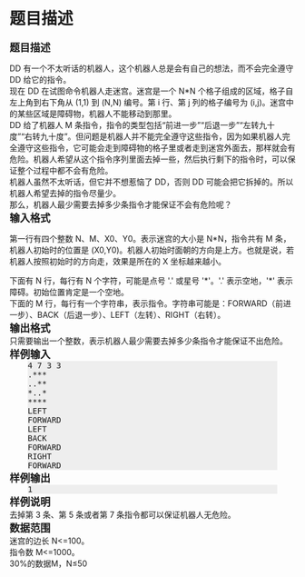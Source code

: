 # 题目描述


<b><span style="font-size:large;">题目描述</span></b>
<div>
DD 有一个不太听话的机器人，这个机器人总是会有自己的想法，而不会完全遵守<span> DD 给它的指令。</span> 
</div>
<div>
现在<span> DD 在试图命令机器人走迷宫。迷宫是一个 N*N 个格子组成的区域，格子自左上角到右下角从 (1,1) 到 (N,N) 编号。第 i 行、第 j 列的格子编号为 (i,j)。迷宫中的某些区域是障碍物，机器人不能移动到那里。</span> 
</div>
<div>
DD 给了机器人<span> M 条指令，指令的类型包括“前进一步”“后退一步”“左转九十度”“右转九十度”。但问题是机器人并不能完全遵守这些指令，因为如果机器人完全遵守这些指令，它可能会走到障碍物的格子里或者走到迷宫外面去，那样就会有危险。机器人希望从这个指令序列里面去掉一些，然后执行剩下的指令时，可以保证整个过程中都不会有危险。</span> 
</div>
<div>
机器人虽然不太听话，但它并不想惹恼了<span> DD，否则 DD 可能会把它拆掉的。所以机器人希望去掉的指令尽量少。</span> 
</div>
<div>
那么，机器人最少需要去掉多少条指令才能保证不会有危险呢？
</div>
<div>
<b><span style="font-size:large;">输入格式</span></b> 
</div>
<p>
第一行有四个整数<span> N、M、X0、Y0。表示迷宫的大小是 N*N，指令共有 M 条，机器人初始时的位置是<span> (X0,Y0)</span>。机器人初始时面朝的方向是上方。也就是说，若机器人按照初始时的方向走，效果是所在的 X 坐标越来越小。</span> 
</p>
<div>
下面有<span> N 行，每行有 N 个字符，可能是点号 &#39;.&#39; 或星号 &#39;*&#39;。&#39;.&#39; 表示空地，&#39;*&#39; 表示障碍。初始位置肯定是一个空地。</span> 
</div>
<div>
下面的<span> M 行，每行有一个字符串，表示指令。字符串可能是：FORWARD（前进一步）、BACK（后退一步）、LEFT（左转）、RIGHT（右转）。</span> 
</div>
<div>
<b><span style="font-size:large;">输出格式</span></b> 
</div>
<div>
只需要输出一个整数，表示机器人最少需要去掉多少条指令才能保证不出危险。
</div>
<div>
<b><span style="font-size:large;">样例输入</span></b> 
</div>
<pre style="margin:0cm 24pt 0pt;background:#EEEEEE;-moz-background-clip:-moz-initial;-moz-background-origin:-moz-initial;-moz-background-inline-policy:-moz-initial;">4 7 3 3</pre>
<pre style="margin:0cm 24pt 0pt;background:#EEEEEE;-moz-background-clip:-moz-initial;-moz-background-origin:-moz-initial;-moz-background-inline-policy:-moz-initial;">.***</pre>
<pre style="margin:0cm 24pt 0pt;background:#EEEEEE;-moz-background-clip:-moz-initial;-moz-background-origin:-moz-initial;-moz-background-inline-policy:-moz-initial;">..**</pre>
<pre style="margin:0cm 24pt 0pt;background:#EEEEEE;-moz-background-clip:-moz-initial;-moz-background-origin:-moz-initial;-moz-background-inline-policy:-moz-initial;">*..*</pre>
<pre style="margin:0cm 24pt 0pt;background:#EEEEEE;-moz-background-clip:-moz-initial;-moz-background-origin:-moz-initial;-moz-background-inline-policy:-moz-initial;">****</pre>
<pre style="margin:0cm 24pt 0pt;background:#EEEEEE;-moz-background-clip:-moz-initial;-moz-background-origin:-moz-initial;-moz-background-inline-policy:-moz-initial;">LEFT</pre>
<pre style="margin:0cm 24pt 0pt;background:#EEEEEE;-moz-background-clip:-moz-initial;-moz-background-origin:-moz-initial;-moz-background-inline-policy:-moz-initial;">FORWARD</pre>
<pre style="margin:0cm 24pt 0pt;background:#EEEEEE;-moz-background-clip:-moz-initial;-moz-background-origin:-moz-initial;-moz-background-inline-policy:-moz-initial;">LEFT</pre>
<pre style="margin:0cm 24pt 0pt;background:#EEEEEE;-moz-background-clip:-moz-initial;-moz-background-origin:-moz-initial;-moz-background-inline-policy:-moz-initial;">BACK</pre>
<pre style="margin:0cm 24pt 0pt;background:#EEEEEE;-moz-background-clip:-moz-initial;-moz-background-origin:-moz-initial;-moz-background-inline-policy:-moz-initial;">FORWARD</pre>
<pre style="margin:0cm 24pt 0pt;background:#EEEEEE;-moz-background-clip:-moz-initial;-moz-background-origin:-moz-initial;-moz-background-inline-policy:-moz-initial;">RIGHT</pre>
<pre style="margin:0cm 24pt 0pt;background:#EEEEEE;-moz-background-clip:-moz-initial;-moz-background-origin:-moz-initial;-moz-background-inline-policy:-moz-initial;">FORWARD</pre>
<div>
<b><span style="font-size:large;">样例输出</span></b> 
</div>
<pre style="margin:0cm 24pt 0pt;background:#EEEEEE;-moz-background-clip:-moz-initial;-moz-background-origin:-moz-initial;-moz-background-inline-policy:-moz-initial;">1</pre>
<div>
<b><span style="font-size:large;">样例说明</span></b> 
</div>
<div>
去掉第<span> 3 条、第 5 条或者第 7 条指令都可以保证机器人无危险。</span> 
</div>
<div>
<b><span style="font-size:large;">数据范围</span></b> 
</div>
<div>
迷宫的边长<span> N&lt;=100。</span> 
</div>
<div>
指令数<span> M&lt;=1000。</span> 
</div>
<div>
30%的数据M，N≤50
</div>
<p>
 
</p>
